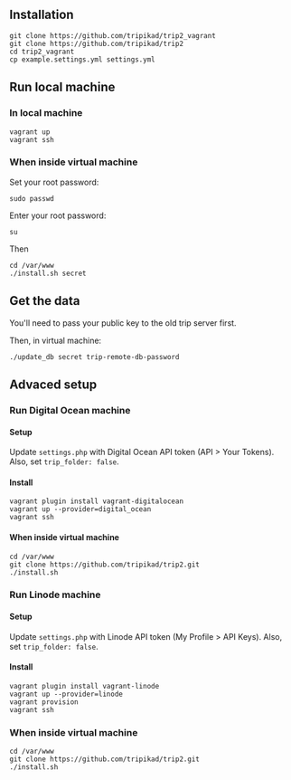 ## Installation

    git clone https://github.com/tripikad/trip2_vagrant
    git clone https://github.com/tripikad/trip2
    cd trip2_vagrant
    cp example.settings.yml settings.yml

## Run local machine

### In local machine

    vagrant up
    vagrant ssh

### When inside virtual machine

Set your root password:

    sudo passwd

Enter your root password:
    
    su

Then

    cd /var/www
    ./install.sh secret

## Get the data

You'll need to pass your public key to the old trip server first.

Then, in virtual machine:

    ./update_db secret trip-remote-db-password

## Advaced setup

### Run Digital Ocean machine

#### Setup

Update ```settings.php``` with Digital Ocean API token (API > Your Tokens).
Also, set ```trip_folder: false```.

#### Install

    vagrant plugin install vagrant-digitalocean
    vagrant up --provider=digital_ocean
    vagrant ssh

#### When inside virtual machine

    cd /var/www
    git clone https://github.com/tripikad/trip2.git
    ./install.sh

### Run Linode machine

#### Setup

Update ```settings.php``` with Linode API token (My Profile > API Keys).
Also, set ```trip_folder: false```.

#### Install

    vagrant plugin install vagrant-linode
    vagrant up --provider=linode
    vagrant provision
    vagrant ssh

### When inside virtual machine

    cd /var/www
    git clone https://github.com/tripikad/trip2.git
    ./install.sh